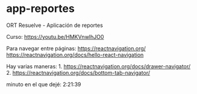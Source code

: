 # app-reportes
ORT Resuelve - Aplicación de reportes

Curso: https://youtu.be/HMKVnwlhJO0

Para navegar entre páginas:
https://reactnavigation.org/
https://reactnavigation.org/docs/hello-react-navigation

Hay varias maneras:
    1. https://reactnavigation.org/docs/drawer-navigator/
    2. https://reactnavigation.org/docs/bottom-tab-navigator/

minuto en el que dejé: 2:21:39
